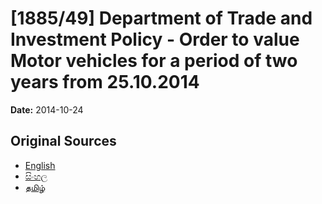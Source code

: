 # [1885/49] Department of Trade and Investment Policy - Order to value Motor vehicles for a period of two years from 25.10.2014

**Date:** 2014-10-24

## Original Sources

- [English](https://documents.gov.lk/view/extra-gazettes/2014/10/1885-49_E.pdf)
- [සිංහල](https://documents.gov.lk/view/extra-gazettes/2014/10/1885-49_S.pdf)
- [தமிழ்](https://documents.gov.lk/view/extra-gazettes/2014/10/1885-49_T.pdf)

